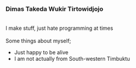 ### Dimas Takeda Wukir Tirtowidjojo

<br />
I make stuff, just hate programming at times
<br/>
<br/>
Some things about myself;

- Just happy to be alive
- I am not actually from South-western Timbuktu
<br/>

<!--
**Exosuit/Exosuit** is a ✨ _special_ ✨ repository because its `README.md` (this file) appears on your GitHub profile.

Here are some ideas to get you started:

- 🔭 I’m currently working on ...
- 🌱 I’m currently learning ...
- 👯 I’m looking to collaborate on ...
- 🤔 I’m looking for help with ...
- 💬 Ask me about ...
- 📫 How to reach me: ...
- 😄 Pronouns: ...
- ⚡ Fun fact: ...
-->
